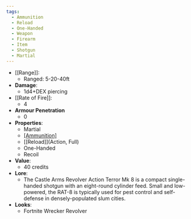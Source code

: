 ```yaml
---
tags:
  - Ammunition
  - Reload
  - One-Handed
  - Weapon
  - Firearm
  - Item
  - Shotgun
  - Martial
---
```

* [[Range]]:
	* Ranged: 5-20-40ft
* __Damage__:
	* 1d4+DEX piercing
* [[Rate of Fire]]:
	* 4
* **Armour Penetration**
	* 0 
* __Properties__:
	* Martial
	* [[Ammunition]](8)
	* [[Reload]](Action, Full)
	* One-Handed
   	* Recoil
* **Value**:
	* 40 credits
* **Lore**:
	* The Castle Arms Revolver Action Terror Mk 8 is a compact single-handed shotgun with an eight-round cylinder feed. Small and low-powered, the RAT-8 is typically used for pest control and self-defense in densely-populated slum cities. 
* **Looks**:
	* Fortnite Wrecker Revolver
